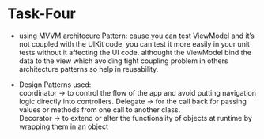 # Task-Four
- using MVVM architecure Pattern: 
cause you can test ViewModel and it’s not coupled with the UIKit code, you can test it more easily in your unit tests without it affecting the UI code.
althought the ViewModel bind the data to the view which avoiding tight coupling problem in others architecture patterns so help in reusability.


- Design Patterns used: <br />
   coordinator -> to control the flow of the app and avoid putting navigation logic directly into controllers.
   Delegate ->  for the call back for passing values or methods from one call to another class. <br />
   Decorator -> to extend or alter the functionality of objects at runtime by wrapping them in an object <br />

 

